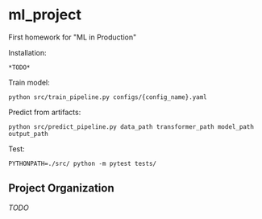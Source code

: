 ml_project
==============================

First homework for "ML in Production"

Installation: 
~~~
*TODO*
~~~
Train model:
~~~
python src/train_pipeline.py configs/{config_name}.yaml 
~~~
Predict from artifacts:
~~~
python src/predict_pipeline.py data_path transformer_path model_path output_path
~~~

Test:
~~~
PYTHONPATH=./src/ python -m pytest tests/ 
~~~

Project Organization
------------
*TODO*